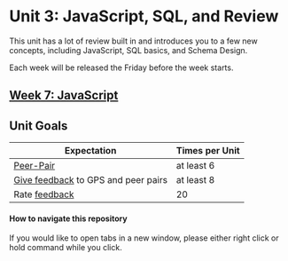 # Unit 3: JavaScript, SQL, and Review

This unit has a lot of review built in and introduces you to a few new concepts, including JavaScript, SQL basics, and Schema Design.

Each week will be released the Friday before the week starts.

## [Week 7: JavaScript](week-7/README.md)
<!-- ## [Week 8: SQL and Review](week-8/README.md)
## [Week 9: Review](week-9/README.md) -->

## Unit Goals

Expectation | Times per Unit |
------------|----------|
[Peer-Pair](https://github.com/Devbootcamp/phase-0-handbook/blob/master/peer-pairing_sessions.md) | at least 6
[Give feedback](https://socrates.devbootcamp.com/feedback/new) to GPS and peer pairs | at least 8
Rate [feedback](https://socrates.devbootcamp.com/feedback) | 20

#### How to navigate this repository
If you would like to open tabs in a new window, please either right click or hold command while you click.

